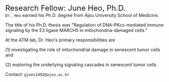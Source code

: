 <font size=5>Research Fellow: June Heo, Ph.D.</font>
<br>
`Dr. Heo` earned his Ph.D. degree from Ajou University School of Medicine.

The title of his Ph.D. thesis was "Regulation of DNA-PKcs-mediated immune signaling by the E3 ligase MARCH5 in mitochondria-damaged cells."

At the ATM lab, Dr. Heo's primary responsibilities are

(1) investigating the role of mitochondrial damage in senescent tumor cells and

(2) exploring the underlying signaling cascades in senescent tumor cells.

Contact: `gjwns1492@ajou.ac.kr`
